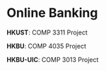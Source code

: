 # Online Banking

**HKUST**: COMP 3311 Project

**HKBU**: COMP 4035 Project

**HKBU-UIC**: COMP 3013 Project
